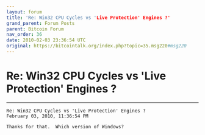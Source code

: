 ```yaml
---
layout: forum
title: 'Re: Win32 CPU Cycles vs 'Live Protection' Engines ?'
grand_parent: Forum Posts
parent: Bitcoin Forum
nav_order: 36
date: 2010-02-03 23:36:54 UTC
original: https://bitcointalk.org/index.php?topic=35.msg220#msg220
---
```


# Re: Win32 CPU Cycles vs 'Live Protection' Engines ?

---

```
Re: Win32 CPU Cycles vs 'Live Protection' Engines ?
February 03, 2010, 11:36:54 PM

Thanks for that.  Which version of Windows?
```
